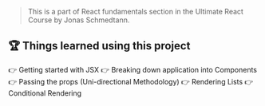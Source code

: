 > This is a part of React fundamentals section in the Ultimate React Course by Jonas Schmedtann.

## 🏆 Things learned using this project

👉 Getting started with JSX
👉 Breaking down application into Components
👉 Passing the props (Uni-directional Methodology)
👉 Rendering Lists
👉 Conditional Rendering
